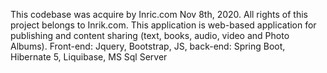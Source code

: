 This codebase was acquire by Inric.com Nov 8th, 2020. All rights of this project belongs to Inrik.com. This application is web-based application for publishing and content sharing (text, books, audio, video and Photo Albums). 
Front-end: Jquery, Bootstrap, JS, back-end: Spring Boot, Hibernate 5, Liquibase, MS Sql Server


